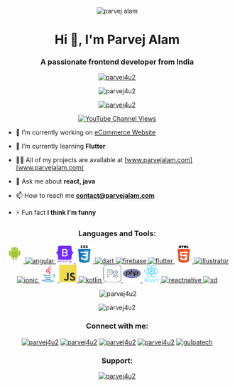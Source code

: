 <p align="center"><img alt="parvej alam" src="https://www.justgoo.in/wp-content/uploads/2024/02/download-1.jpg" width="300px"></p>
<h1 align="center">Hi 👋, I'm Parvej Alam</h1>
<h3 align="center">A passionate frontend developer from India</h3>

<p align="center"> <a href="https://github.com/ryo-ma/github-profile-trophy"><img src="https://github-profile-trophy.vercel.app/?username=parvej4u2" alt="parvej4u2" /></a> </p>

<p align="center"> <img src="https://komarev.com/ghpvc/?username=parvej4u2&label=Profile%20views&color=0e75b6&style=flat" alt="parvej4u2" /> </p>
<p align="center"> <a href="https://twitter.com/parvej4u2" target="blank"><img src="https://img.shields.io/twitter/follow/parvej4u2?logo=twitter&style=for-the-badge" alt="parvej4u2" /></a> </p>
<p align="center"> <a href="https://twitter.com/parvej4u2" target="blank"><img alt="YouTube Channel Views" src="https://img.shields.io/youtube/channel/views/UC-L90zZcJJxY2aVSUEWSVRQ?style=for-the-badge" alt="parvej4u2" /></a> </p>


- 🔭 I’m currently working on [eCommerce Website](#)

- 🌱 I’m currently learning **Flutter**

- 👨‍💻 All of my projects are available at [www.parvejalam.com](www.parvejalam.com)

- 💬 Ask me about **react, java**

- 📫 How to reach me **contact@parvejalam.com**

- ⚡ Fun fact **I think I'm funny**



<h3 align="center">Languages and Tools:</h3>
<p align="center"> <a href="https://developer.android.com" target="_blank" rel="noreferrer"> <img src="https://raw.githubusercontent.com/devicons/devicon/master/icons/android/android-original-wordmark.svg" alt="android" width="40" height="40"/> </a> <a href="https://angular.io" target="_blank" rel="noreferrer"> <img src="https://angular.io/assets/images/logos/angular/angular.svg" alt="angular" width="40" height="40"/> </a> <a href="https://getbootstrap.com" target="_blank" rel="noreferrer"> <img src="https://raw.githubusercontent.com/devicons/devicon/master/icons/bootstrap/bootstrap-plain-wordmark.svg" alt="bootstrap" width="40" height="40"/> </a> <a href="https://www.w3schools.com/css/" target="_blank" rel="noreferrer"> <img src="https://raw.githubusercontent.com/devicons/devicon/master/icons/css3/css3-original-wordmark.svg" alt="css3" width="40" height="40"/> </a> <a href="https://dart.dev" target="_blank" rel="noreferrer"> <img src="https://www.vectorlogo.zone/logos/dartlang/dartlang-icon.svg" alt="dart" width="40" height="40"/> </a> <a href="https://firebase.google.com/" target="_blank" rel="noreferrer"> <img src="https://www.vectorlogo.zone/logos/firebase/firebase-icon.svg" alt="firebase" width="40" height="40"/> </a> <a href="https://flutter.dev" target="_blank" rel="noreferrer"> <img src="https://www.vectorlogo.zone/logos/flutterio/flutterio-icon.svg" alt="flutter" width="40" height="40"/> </a> <a href="https://www.w3.org/html/" target="_blank" rel="noreferrer"> <img src="https://raw.githubusercontent.com/devicons/devicon/master/icons/html5/html5-original-wordmark.svg" alt="html5" width="40" height="40"/> </a> <a href="https://www.adobe.com/in/products/illustrator.html" target="_blank" rel="noreferrer"> <img src="https://www.vectorlogo.zone/logos/adobe_illustrator/adobe_illustrator-icon.svg" alt="illustrator" width="40" height="40"/> </a> <a href="https://ionicframework.com" target="_blank" rel="noreferrer"> <img src="https://upload.wikimedia.org/wikipedia/commons/d/d1/Ionic_Logo.svg" alt="ionic" width="40" height="40"/> </a> <a href="https://www.java.com" target="_blank" rel="noreferrer"> <img src="https://raw.githubusercontent.com/devicons/devicon/master/icons/java/java-original.svg" alt="java" width="40" height="40"/> </a> <a href="https://developer.mozilla.org/en-US/docs/Web/JavaScript" target="_blank" rel="noreferrer"> <img src="https://raw.githubusercontent.com/devicons/devicon/master/icons/javascript/javascript-original.svg" alt="javascript" width="40" height="40"/> </a> <a href="https://kotlinlang.org" target="_blank" rel="noreferrer"> <img src="https://www.vectorlogo.zone/logos/kotlinlang/kotlinlang-icon.svg" alt="kotlin" width="40" height="40"/> </a> <a href="https://www.photoshop.com/en" target="_blank" rel="noreferrer"> <img src="https://raw.githubusercontent.com/devicons/devicon/master/icons/photoshop/photoshop-line.svg" alt="photoshop" width="40" height="40"/> </a> <a href="https://www.php.net" target="_blank" rel="noreferrer"> <img src="https://raw.githubusercontent.com/devicons/devicon/master/icons/php/php-original.svg" alt="php" width="40" height="40"/> </a> <a href="https://reactjs.org/" target="_blank" rel="noreferrer"> <img src="https://raw.githubusercontent.com/devicons/devicon/master/icons/react/react-original-wordmark.svg" alt="react" width="40" height="40"/> </a> <a href="https://reactnative.dev/" target="_blank" rel="noreferrer"> <img src="https://reactnative.dev/img/header_logo.svg" alt="reactnative" width="40" height="40"/> </a> <a href="https://www.adobe.com/products/xd.html" target="_blank" rel="noreferrer"> <img src="https://cdn.worldvectorlogo.com/logos/adobe-xd.svg" alt="xd" width="40" height="40"/> </a> </p>

<p align="center">&nbsp;<img src="https://github-readme-stats.vercel.app/api?username=parvej4u2&show_icons=true&locale=en" alt="parvej4u2" /></p>

<p align="center"><img src="https://github-readme-streak-stats.herokuapp.com/?user=parvej4u2&" alt="parvej4u2" /></p>

<h3 align="center">Connect with me:</h3>
<p align="center">
<a href="https://twitter.com/parvej4u2" target="blank"><img align="center" src="https://raw.githubusercontent.com/rahuldkjain/github-profile-readme-generator/master/src/images/icons/Social/twitter.svg" alt="parvej4u2" height="30" width="40" /></a>
<a href="https://linkedin.com/in/parvej4u2" target="blank"><img align="center" src="https://raw.githubusercontent.com/rahuldkjain/github-profile-readme-generator/master/src/images/icons/Social/linked-in-alt.svg" alt="parvej4u2" height="30" width="40" /></a>
<a href="https://fb.com/parvej4u2" target="blank"><img align="center" src="https://raw.githubusercontent.com/rahuldkjain/github-profile-readme-generator/master/src/images/icons/Social/facebook.svg" alt="parvej4u2" height="30" width="40" /></a>
<a href="https://instagram.com/parvej4u2" target="blank"><img align="center" src="https://raw.githubusercontent.com/rahuldkjain/github-profile-readme-generator/master/src/images/icons/Social/instagram.svg" alt="parvej4u2" height="30" width="40" /></a>
<a href="https://www.youtube.com/c/gulpatech" target="blank"><img align="center" src="https://raw.githubusercontent.com/rahuldkjain/github-profile-readme-generator/master/src/images/icons/Social/youtube.svg" alt="gulpatech" height="30" width="40" /></a>
</p>

<h3 align="center">Support:</h3>
<p align="center"><a href="https://www.buymeacoffee.com/parvej4u2"> <img src="https://cdn.buymeacoffee.com/buttons/v2/default-yellow.png" height="50" width="210" alt="parvej4u2" /></a></p><br><br>
